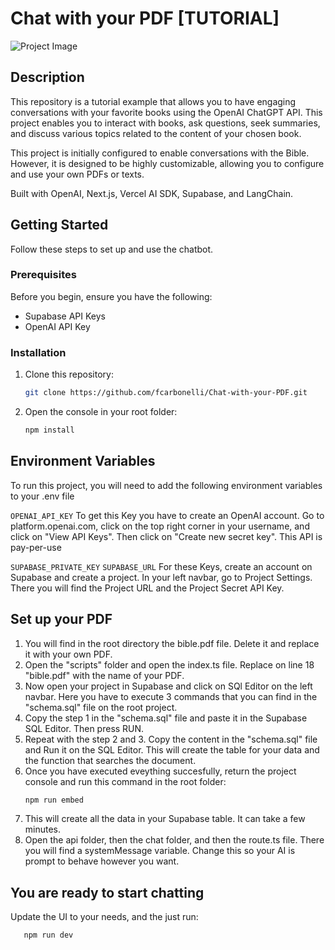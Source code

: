 # Chat with your PDF [TUTORIAL]

![Project Image](https://i.imgur.com/LsTcO3D.png)

## Description

This repository is a tutorial example that allows you to have engaging conversations with your favorite books using the OpenAI ChatGPT API. This project enables you to interact with books, ask questions, seek summaries, and discuss various topics related to the content of your chosen book.

This project is initially configured to enable conversations with the Bible. However, it is designed to be highly customizable, allowing you to configure and use your own PDFs or texts.

Built with OpenAI, Next.js, Vercel AI SDK, Supabase, and LangChain.

## Getting Started

Follow these steps to set up and use the chatbot.

### Prerequisites

Before you begin, ensure you have the following:

- Supabase API Keys
- OpenAI API Key

### Installation

1. Clone this repository:

   ```bash
   git clone https://github.com/fcarbonelli/Chat-with-your-PDF.git

   ```

2. Open the console in your root folder:

   ```bash
   npm install

   ```

## Environment Variables

To run this project, you will need to add the following environment variables to your .env file

`OPENAI_API_KEY`
To get this Key you have to create an OpenAI account. Go to platform.openai.com, click on the top right corner in your username, and click on "View API Keys". Then click on "Create new secret key". This API is pay-per-use

`SUPABASE_PRIVATE_KEY`
`SUPABASE_URL`
For these Keys, create an account on Supabase and create a project. In your left navbar, go to Project Settings. There you will find the Project URL and the Project Secret API Key.

## Set up your PDF

1. You will find in the root directory the bible.pdf file. Delete it and replace it with your own PDF.
2. Open the "scripts" folder and open the index.ts file. Replace on line 18 "bible.pdf" with the name of your PDF.
3. Now open your project in Supabase and click on SQl Editor on the left navbar. Here you have to execute 3 commands that you can find in the "schema.sql" file on the root project.
4. Copy the step 1 in the "schema.sql" file and paste it in the Supabase SQL Editor. Then press RUN.
5. Repeat with the step 2 and 3. Copy the content in the "schema.sql" file and Run it on the SQL Editor. This will create the table for your data and the function that searches the document.
6. Once you have executed eveything succesfully, return the project console and run this command in the root folder:
   ```bash
   npm run embed
   ```
7. This will create all the data in your Supabase table. It can take a few minutes.
8. Open the api folder, then the chat folder, and then the route.ts file. There you will find a systemMessage variable. Change this so your AI is prompt to behave however you want.

## You are ready to start chatting

Update the UI to your needs, and the just run:

```bash
   npm run dev

```
